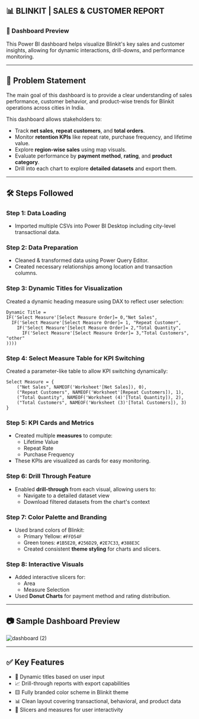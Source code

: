 
## 📊 BLINKIT | SALES & CUSTOMER REPORT

### 🔗 Dashboard Preview  
This Power BI dashboard helps visualize Blinkit's key sales and customer insights, allowing for dynamic interactions, drill-downs, and performance monitoring.

---

## 📌 Problem Statement  
The main goal of this dashboard is to provide a clear understanding of sales performance, customer behavior, and product-wise trends for Blinkit operations across cities in India.

This dashboard allows stakeholders to:
- Track **net sales**, **repeat customers**, and **total orders**.
- Monitor **retention KPIs** like repeat rate, purchase frequency, and lifetime value.
- Explore **region-wise sales** using map visuals.
- Evaluate performance by **payment method**, **rating**, and **product category**.
- Drill into each chart to explore **detailed datasets** and export them.

---

## 🛠️ Steps Followed

### Step 1: Data Loading  
- Imported multiple CSVs into Power BI Desktop including city-level transactional data.

### Step 2: Data Preparation  
- Cleaned & transformed data using Power Query Editor.
- Created necessary relationships among location and transaction columns.

### Step 3: Dynamic Titles for Visualization  
Created a dynamic heading measure using DAX to reflect user selection:

```dax
Dynamic Title = 
IF('Select Measure'[Select Measure Order]= 0,"Net Sales",
  IF('Select Measure'[Select Measure Order]= 1, "Repeat Customer",
    IF('Select Measure'[Select Measure Order]= 2,"Total Quantity",
      IF('Select Measure'[Select Measure Order]= 3,"Total Customers", "other"
))))
```

### Step 4: Select Measure Table for KPI Switching  
Created a parameter-like table to allow KPI switching dynamically:

```dax
Select Measure = {
    ("Net Sales", NAMEOF('Worksheet'[Net Sales]), 0),
    ("Repeat Customers", NAMEOF('Worksheet'[Repeat Customers]), 1),
    ("Total Quantity", NAMEOF('Worksheet (4)'[Total Quantity]), 2),
    ("Total Customers", NAMEOF('Worksheet (3)'[Total Customers]), 3)
}
```

### Step 5: KPI Cards and Metrics  
- Created multiple **measures** to compute:
  - Lifetime Value
  - Repeat Rate
  - Purchase Frequency
- These KPIs are visualized as cards for easy monitoring.

### Step 6: Drill Through Feature  
- Enabled **drill-through** from each visual, allowing users to:
  - Navigate to a detailed dataset view
  - Download filtered datasets from the chart's context

### Step 7: Color Palette and Branding  
- Used brand colors of Blinkit:
  - Primary Yellow: `#FFD54F`
  - Green tones: `#1B5E20`, `#256D29`, `#2E7C33`, `#388E3C`
  - Created consistent **theme styling** for charts and slicers.

### Step 8: Interactive Visuals  
- Added interactive slicers for:
  - Area
  - Measure Selection
- Used **Donut Charts** for payment method and rating distribution.

---

## 📷 Sample Dashboard Preview

![dashboard (2)](https://github.com/user-attachments/assets/61117653-dc0f-4125-b892-ffabbb60deab)




---

## ✅ Key Features

- 🔁 Dynamic titles based on user input
- 📈 Drill-through reports with export capabilities
- 🟨 Fully branded color scheme in Blinkit theme
- 📊 Clean layout covering transactional, behavioral, and product data
- 📌 Slicers and measures for user interactivity
